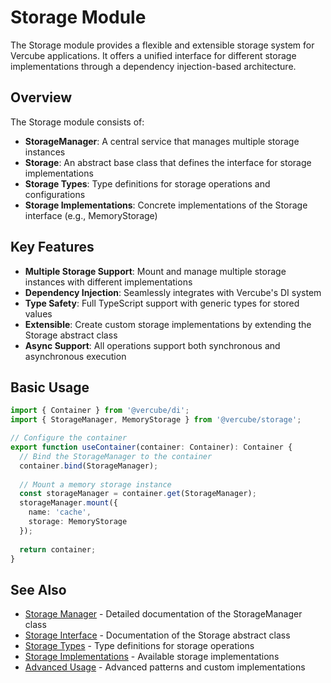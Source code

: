 # Storage Module

The Storage module provides a flexible and extensible storage system for Vercube applications. It offers a unified interface for different storage implementations through a dependency injection-based architecture.

## Overview

The Storage module consists of:

- **StorageManager**: A central service that manages multiple storage instances
- **Storage**: An abstract base class that defines the interface for storage implementations
- **Storage Types**: Type definitions for storage operations and configurations
- **Storage Implementations**: Concrete implementations of the Storage interface (e.g., MemoryStorage)

## Key Features

- **Multiple Storage Support**: Mount and manage multiple storage instances with different implementations
- **Dependency Injection**: Seamlessly integrates with Vercube's DI system
- **Type Safety**: Full TypeScript support with generic types for stored values
- **Extensible**: Create custom storage implementations by extending the Storage abstract class
- **Async Support**: All operations support both synchronous and asynchronous execution

## Basic Usage

```typescript
import { Container } from '@vercube/di';
import { StorageManager, MemoryStorage } from '@vercube/storage';

// Configure the container
export function useContainer(container: Container): Container {
  // Bind the StorageManager to the container
  container.bind(StorageManager);
  
  // Mount a memory storage instance
  const storageManager = container.get(StorageManager);
  storageManager.mount({
    name: 'cache',
    storage: MemoryStorage
  });
  
  return container;
}
```

## See Also

- [Storage Manager](./storage-manager.md) - Detailed documentation of the StorageManager class
- [Storage Interface](./storage-interface.md) - Documentation of the Storage abstract class
- [Storage Types](./storage-types.md) - Type definitions for storage operations
- [Storage Implementations](./storage-implementations.md) - Available storage implementations
- [Advanced Usage](./advanced.md) - Advanced patterns and custom implementations 